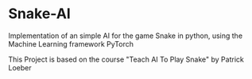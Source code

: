 # Snake-AI
Implementation of an simple AI for the game Snake in python, using the Machine Learning framework PyTorch

This Project is based on the course "Teach AI To Play Snake" by Patrick Loeber
